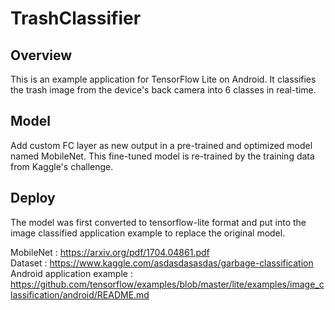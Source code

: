 # TrashClassifier
## Overview
This is an example application for TensorFlow Lite on Android. It classifies the trash image from the device's back camera into 6 classes in real-time.
## Model
Add custom FC layer as new output in a pre-trained and optimized model named MobileNet. This fine-tuned model is re-trained by the training data from Kaggle's challenge. 
## Deploy
The model was first converted to tensorflow-lite format and put into the image classified application example to replace the original model.

MobileNet : https://arxiv.org/pdf/1704.04861.pdf<br>
Dataset : https://www.kaggle.com/asdasdasasdas/garbage-classification  <br> 
Android application example : https://github.com/tensorflow/examples/blob/master/lite/examples/image_classification/android/README.md
